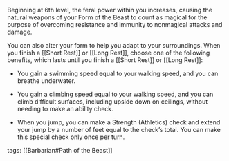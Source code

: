 Beginning at 6th level, the feral power within you increases, causing the natural weapons of your Form of the Beast to count as magical for the purpose of overcoming resistance and immunity to nonmagical attacks and damage.

You can also alter your form to help you adapt to your surroundings. When you finish a [[Short Rest]] or [[Long Rest]], choose one of the following benefits, which lasts until you finish a [[Short Rest]] or [[Long Rest]]:

-   You gain a swimming speed equal to your walking speed, and you can breathe underwater.

-   You gain a climbing speed equal to your walking speed, and you can climb difficult surfaces, including upside down on ceilings, without needing to make an ability check.

-   When you jump, you can make a Strength (Athletics) check and extend your jump by a number of feet equal to the check’s total. You can make this special check only once per turn.

tags: [[Barbarian#Path of the Beast]]